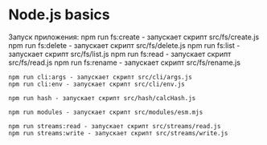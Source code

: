 # Node.js basics

Запуск приложения:
npm run fs:create - запускает скрипт src/fs/create.js
npm run fs:delete - запускает скрипт src/fs/delete.js
npm run fs:list - запускает скрипт src/fs/list.js
npm run fs:read - запускает скрипт src/fs/read.js
npm run fs:rename - запускает скрипт src/fs/rename.js

    npm run cli:args - запускает скрипт src/cli/args.js
    npm run cli:env - запускает скрипт src/cli/env.js

    npm run hash - запускает скрипт src/hash/calcHash.js

    npm run modules - запускает скрипт src/modules/esm.mjs

    npm run streams:read - запускает скрипт src/streams/read.js
    npm run streams:write - запускает скрипт src/streams/write.js
